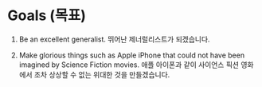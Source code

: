 # Goals (목표)

1. Be an excellent generalist. 뛰어난 제너럴리스트가 되겠습니다.

2. Make glorious things such as Apple iPhone that could not have been imagined by Science Fiction movies. 애플 아이폰과 같이 사이언스 픽션 영화에서 조차 상상할 수 없는 위대한 것을 만들겠습니다.
